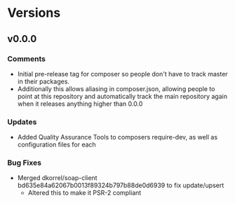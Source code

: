 # Versions

## v0.0.0

### Comments

* Initial pre-release tag for composer so people don't have to track master in their packages.
* Additionally this allows aliasing in composer.json, allowing people to point at this repository and automatically 
track the main repository again when it releases anything higher than 0.0.0

### Updates

 * Added Quality Assurance Tools to composers require-dev, as well as configuration files for each

### Bug Fixes

 * Merged dkorrel/soap-client bd635e84a62067b0013f89324b797b88de0d6939 to fix update/upsert
   * Altered this to make it PSR-2 compliant